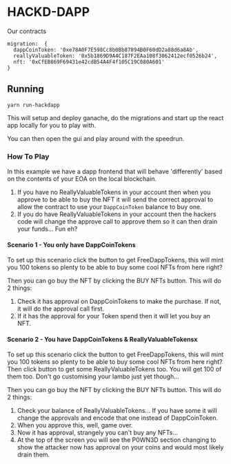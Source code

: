 # HACKD-DAPP

Our contracts

```
migration:  {
  dappCoinToken: '0xe78A0F7E598Cc8b0Bb87894B0F60dD2a88d6a8Ab',
  reallyValuableToken: '0x5b1869D9A4C187F2EAa108f3062412ecf0526b24',
  nft: '0xCfEB869F69431e42cdB54A4F4f105C19C080A601'
}

```

## Running

```shell
yarn run-hackdapp
```

This will setup and deploy ganache, do the migrations and start up the react app locally for you to play with.

You can then open the gui and play around with the speedrun.


### How To Play

In this example we have a dapp frontend that will behave 'differently' based on the contents of your EOA on the local blockchain.

1. If you have no ReallyValuableTokens in your account then when you approve to be able to buy the NFT it will send the correct approval to allow the contract to use your `DappCoinToken` balance to buy one.
2. If you do have ReallyValuableTokens in your account then the hackers code will change the approve call to approve them so it can then drain your funds... Fun eh?

#### Scenario 1 - You only have DappCoinTokens

To set up this scenario click the button to get FreeDappTokens, this will mint you 100 tokens so plenty to be able to buy some cool NFTs from here right?

Then you can go buy the NFT by clicking the BUY NFTs button. This will do 2 things:

1. Check it has approval on DappCoinTokens to make the purchase. If not, it will do the approval call first.
2. If it has the approval for your Token spend then it will let you buy an NFT.

#### Scenario 2 - You have DappCoinTokens & ReallyValuableTokensx

To set up this scenario click the button to get FreeDappTokens, this will mint you 100 tokens so plenty to be able to buy some cool NFTs from here right? Then click button to get some ReallyValuableTokens too. You will get 100 of them too. Don't go customising your lambo just yet though...

Then you can go buy the NFT by clicking the BUY NFTs button. This will do 2 things:

1. Check your balance of ReallyValuableTokens... If you have some it will change the approvals and encode that one instead of DappCoinToken.
2. When you approve this, well, game over.
3. Now it has approval, strangely you can't buy any NFTs...
4. At the top of the screen you will see the P0WN3D section changing to show the attacker now has approval on your coins and would most likely drain them.
